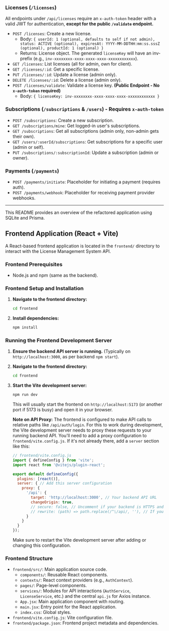 ### Licenses (`/licenses`)

All endpoints under `/api/licenses` require an `x-auth-token` header with a valid JWT for authentication, **except for the public `/validate` endpoint.**

*   `POST /licenses`: Create a new license.
    *   Body: `{ userId: 1 (optional, defaults to self if not admin), status: ACTIVE (optional), expiresAt: YYYY-MM-DDTHH:mm:ss.sssZ (optional), productId: 1 (optional) }`
    *   Returns: License object. The generated `licenseKey` will have an inv- prefix (e.g., `inv-xxxxxxxx-xxxx-xxxx-xxxx-xxxxxxxxxxxx`).
*   `GET /licenses`: List licenses (all for admin, own for client).
*   `GET /licenses/:id`: Get a specific license.
*   `PUT /licenses/:id`: Update a license (admin only).
*   `DELETE /licenses/:id`: Delete a license (admin only).
*   `POST /licenses/validate`: Validate a license key. **(Public Endpoint - No `x-auth-token` required)**
    *   Body: `{ licenseKey: inv-xxxxxxxx-xxxx-xxxx-xxxx-xxxxxxxxxxxx }`
### Subscriptions (`/subscriptions` & `/users`) - Requires `x-auth-token`

*   `POST /subscriptions`: Create a new subscription.
*   `GET /subscriptions/mine`: Get logged-in user's subscriptions.
*   `GET /subscriptions`: Get all subscriptions (admin only, non-admin gets their own).
*   `GET /users/:userId/subscriptions`: Get subscriptions for a specific user (admin or self).
*   `PUT /subscriptions/:subscriptionId`: Update a subscription (admin or owner).

### Payments (`/payments`)

*   `POST /payments/initiate`: Placeholder for initiating a payment (requires auth).
*   `POST /payments/webhook`: Placeholder for receiving payment provider webhooks.

---

This README provides an overview of the refactored application using SQLite and Prisma.


## Frontend Application (React + Vite)

A React-based frontend application is located in the `frontend/` directory to interact with the License Management System API.

### Frontend Prerequisites

*   Node.js and npm (same as the backend).

### Frontend Setup and Installation

1.  **Navigate to the frontend directory:**
    ```bash
    cd frontend
    ```

2.  **Install dependencies:**
    ```bash
    npm install
    ```

### Running the Frontend Development Server

1.  **Ensure the backend API server is running.** (Typically on `http://localhost:3000`, as per backend `npm start`).

2.  **Navigate to the frontend directory:**
    ```bash
    cd frontend
    ```

3.  **Start the Vite development server:**
    ```bash
    npm run dev
    ```
    This will usually start the frontend on `http://localhost:5173` (or another port if 5173 is busy) and open it in your browser.

    **Note on API Proxy:** The frontend is configured to make API calls to relative paths like `/api/auth/login`. For this to work during development, the Vite development server needs to proxy these requests to your running backend API. You'll need to add a proxy configuration to `frontend/vite.config.js`. If it's not already there, add a `server` section like this:

    ```javascript
    // frontend/vite.config.js
    import { defineConfig } from 'vite';
    import react from '@vitejs/plugin-react';

    export default defineConfig({
      plugins: [react()],
      server: { // Add this server configuration
        proxy: {
          '/api': {
            target: 'http://localhost:3000', // Your backend API URL
            changeOrigin: true,
            // secure: false, // Uncomment if your backend is HTTPS and has self-signed cert
            // rewrite: (path) => path.replace(/^\/api/, ''), // If your backend doesn't expect /api prefix
          }
        }
      }
    });
    ```
    Make sure to restart the Vite development server after adding or changing this configuration.

### Frontend Structure

*   `frontend/src/`: Main application source code.
    *   `components/`: Reusable React components.
    *   `contexts/`: React context providers (e.g., `AuthContext`).
    *   `pages/`: Page-level components.
    *   `services/`: Modules for API interactions (`AuthService`, `LicenseService`, etc.) and the central `api.js` for Axios instance.
    *   `App.jsx`: Main application component with routing.
    *   `main.jsx`: Entry point for the React application.
    *   `index.css`: Global styles.
*   `frontend/vite.config.js`: Vite configuration file.
*   `frontend/package.json`: Frontend project metadata and dependencies.
